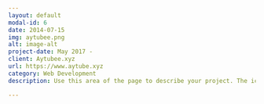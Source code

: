 ```yaml
---
layout: default
modal-id: 6
date: 2014-07-15
img: aytubee.png
alt: image-alt
project-date: May 2017 - 
client: Aytubee.xyz
url: https://www.aytube.xyz
category: Web Development
description: Use this area of the page to describe your project. The icon above is part of a free icon set by <a href="https://sellfy.com/p/8Q9P/jV3VZ/">Flat Icons</a>. On their website, you can download their free set with 16 icons, or you can purchase the entire set with 146 icons for only $12!

---
```

